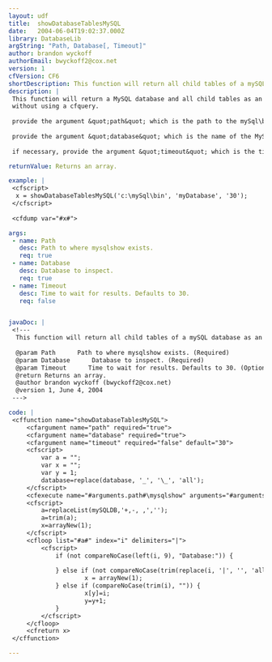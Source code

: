 ```yaml
---
layout: udf
title:  showDatabaseTablesMySQL
date:   2004-06-04T19:02:37.000Z
library: DatabaseLib
argString: "Path, Database[, Timeout]"
author: brandon wyckoff
authorEmail: bwyckoff2@cox.net
version: 1
cfVersion: CF6
shortDescription: This function will return all child tables of a mySQL database as an array.
description: |
 This function will return a MySQL database and all child tables as an array
 without using a cfquery.
 
 provide the argument &quot;path&quot; which is the path to the mySql\bin directory being used.
 
 provide the argument &quot;database&quot; which is the name of the MySQL database.
 
 if necessary, provide the argument &quot;timeout&quot; which is the timeout in seconds for the request

returnValue: Returns an array.

example: |
 <cfscript>
  x = showDatabaseTablesMySQL('c:\mySql\bin', 'myDatabase', '30');
 </cfscript>
 
 <cfdump var="#x#">

args:
 - name: Path
   desc: Path to where mysqlshow exists.
   req: true
 - name: Database
   desc: Database to inspect.
   req: true
 - name: Timeout
   desc: Time to wait for results. Defaults to 30.
   req: false


javaDoc: |
 <!---
  This function will return all child tables of a mySQL database as an array.
  
  @param Path      Path to where mysqlshow exists. (Required)
  @param Database      Database to inspect. (Required)
  @param Timeout      Time to wait for results. Defaults to 30. (Optional)
  @return Returns an array. 
  @author brandon wyckoff (bwyckoff2@cox.net) 
  @version 1, June 4, 2004 
 --->

code: |
 <cffunction name="showDatabaseTablesMySQL">
     <cfargument name="path" required="true">
     <cfargument name="database" required="true">
     <cfargument name="timeout" required="false" default="30">
     <cfscript>
         var a = "";
         var x = "";
         var y = 1;
         database=replace(database, '_', '\_', 'all');
     </cfscript>
     <cfexecute name="#arguments.path#\mysqlshow" arguments="#arguments.database#" timeout="#arguments.timeout#" variable="mySQLDB"></cfexecute>
     <cfscript>
         a=replaceList(mySQLDB,'+,-, ,','');
         a=trim(a);
         x=arrayNew(1);
     </cfscript>
     <cfloop list="#a#" index="i" delimiters="|">
         <cfscript>
             if (not compareNoCase(left(i, 9), "Database:")) {
                     
             } else if (not compareNoCase(trim(replace(i, '|', '', 'all')),"Tables")) {
                     x = arrayNew(1);
             } else if (compareNoCase(trim(i), "")) {
                     x[y]=i;
                     y=y+1;            
             }
         </cfscript>
     </cfloop>
     <cfreturn x>
 </cffunction>

---
```


